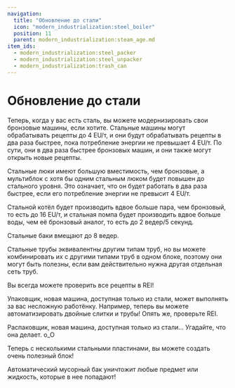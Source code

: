 ```yaml
---
navigation:
  title: "Обновление до стали"
  icon: "modern_industrialization:steel_boiler"
  position: 11
  parent: modern_industrialization:steam_age.md
item_ids:
  - modern_industrialization:steel_packer
  - modern_industrialization:steel_unpacker
  - modern_industrialization:trash_can
---
```


# Обновление до стали

Теперь, когда у вас есть сталь, вы можете модернизировать свои бронзовые машины, если хотите. Стальные машины могут обрабатывать рецепты до 4 EU/т, и они будут обрабатывать рецепты в два раза быстрее, пока потребление энергии не превышает 4 EU/т. По сути, они в два раза быстрее бронзовых машин, и они также могут открыть новые рецепты.

Стальные люки имеют большую вместимость, чем бронзовые, а мультиблок с хотя бы одним стальным люком будет повышен до стального уровня. Это означает, что он будет работать в два раза быстрее, если его потребление энергии не превысит 4 EU/т.

Стальной котёл будет производить вдвое больше пара, чем бронзовый, то есть до 16 EU/т, и стальная помпа будет производить вдвое больше воды, чем её бронзовый аналог, то есть до 2 ведер/5 секунд.

Стальные баки вмещают до 8 ведер.

Стальные трубы эквивалентны другим типам труб, но вы можете комбинировать их с другими типами труб в одном блоке, поэтому они могут быть полезны, если вам действительно нужна другая отдельная сеть труб.

Вы всегда можете проверить все рецепты в REI!

Упаковщик, новая машина, доступная только из стали, может выполнять за вас несложную работёнку. Например, теперь вы можете автоматизировать двойные слитки и трубы! Опять же, проверьте REI.

<Recipe id="modern_industrialization:steam_age/steel/packer_asbl" />

Распаковщик, новая машина, доступная только из стали... Угадайте, что она делает. о_О

<Recipe id="modern_industrialization:steam_age/steel/unpacker_asbl" />

Теперь с несколькими стальными пластинами, вы можете создать очень полезный блок!

Автоматический мусорный бак уничтожит любые предмет или жидкость, которые в нее попадают!

<Recipe id="modern_industrialization:trash_can" />

